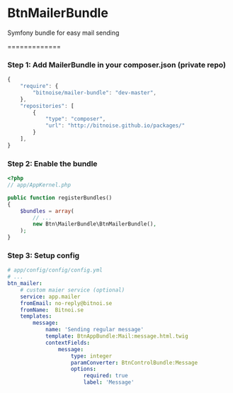 BtnMailerBundle
==============

Symfony bundle for easy mail sending

=============

### Step 1: Add MailerBundle in your composer.json (private repo)

```js
{
    "require": {
        "bitnoise/mailer-bundle": "dev-master",
    },
    "repositories": [
        {
            "type": "composer",
            "url": "http://bitnoise.github.io/packages/"
        }
    ],
}
```

### Step 2: Enable the bundle

``` php
<?php
// app/AppKernel.php

public function registerBundles()
{
    $bundles = array(
        // ...
        new Btn\MailerBundle\BtnMailerBundle(),
    );
}
```

### Step 3: Setup config

``` yml
# app/config/config/config.yml
# ...
btn_mailer:
    # custom maier service (optional)
    service: app.mailer
    fromEmail: no-reply@bitnoi.se
    fromName:  Bitnoi.se
    templates:
        message:
            name: 'Sending regular message'
            template: BtnAppBundle:Mail:message.html.twig
            contextFields:
                message:
                    type: integer
                    paramConverter: BtnControlBundle:Message
                    options:
                        required: true
                        label: 'Message'
```
